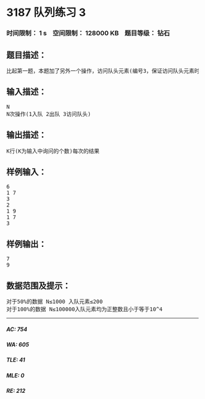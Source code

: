 # 3187 队列练习 3   
### 时间限制： 1 s&nbsp;&nbsp;&nbsp;&nbsp;空间限制： 128000 KB&nbsp;&nbsp;&nbsp;&nbsp;题目等级： 钻石  
## 题目描述：  

<pre>
比起第一题，本题加了另外一个操作，访问队头元素(编号3，保证访问队头元素时或出队时队不为空)，现在给出这N此操作，输出结果。
</pre>
  
  
## 输入描述：  

<pre>
N  
N次操作(1入队 2出队 3访问队头)
</pre>
  
  
## 输出描述：  

<pre>
K行(K为输入中询问的个数)每次的结果
</pre>
  
  
## 样例输入：  

<pre>
6  
1 7  
3  
2  
1 9  
1 7  
3
</pre>
  
  
## 样例输出：  

<pre>
7  
9
</pre>
  
  
## 数据范围及提示：  

<pre>
对于50%的数据 N≤1000 入队元素≤200  
对于100%的数据 N≤100000入队元素均为正整数且小于等于10^4
</pre>
  
  
***  

##### AC: 754  
##### WA: 605  
##### TLE: 41  
##### MLE: 0  
##### RE: 212  
